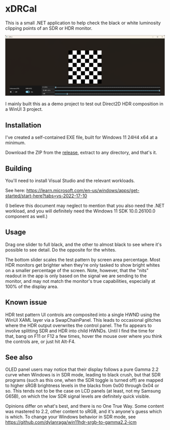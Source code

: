# xDRCal

This is a small .NET application to help check the black or white luminosity clipping points of an SDR or HDR monitor.

![Screenshot](https://github.com/nbryant42/xDRCal/blob/main/screenshot.png?raw=true)

I mainly built this as a demo project to test out Direct2D HDR composition in a WinUI 3 project.

## Installation

I've created a self-contained EXE file, built for Windows 11 24H4 x64 at a minimum.

Download the ZIP from the [release](https://github.com/nbryant42/xDRCal/releases), extract to any directory, and that's it.

## Building

You'll need to install Visual Studio and the relevant workloads.

See here: https://learn.microsoft.com/en-us/windows/apps/get-started/start-here?tabs=vs-2022-17-10

(I believe this document may neglect to mention that you also need the .NET workload, and you will definitely need the Windows 11 SDK 10.0.26100.0 component as well.)

## Usage

Drag one slider to full black, and the other to almost black to see where it's possible to see detail. Do the opposite for the whites.

The bottom slider scales the test pattern by screen area percentage. Most HDR monitors get brighter when they're only tasked to show bright whites on a smaller percentage of the screen. Note, however, that the "nits" readout in the app is only based on the signal we are sending to the monitor, and may not match the monitor's true capabilities, especially at 100% of the display area.

## Known issue

HDR test pattern UI controls are composited into a single HWND using the WinUI XAML layer via a SwapChainPanel. This leads to occasional
glitches where the HDR output overwrites the control panel. The fix appears to involve splitting SDR and HDR into child HWNDs. Until I find
the time for that, bang on F11 or F12 a few times, hover the mouse over where you think the controls are, or just hit Alt-F4.

## See also

OLED panel users may notice that their display follows a pure Gamma 2.2 curve when Windows is in SDR mode, leading to black crush, but that SDR programs (such as this one, when the SDR toggle is turned off) are mapped to higher sRGB brightness levels in the blacks from 0x00 through 0x04 or so. This tends not to be the case on LCD panels (at least, not my Samsung G65B), on which the low SDR signal levels are definitely quick visible.

Opinions differ on what's best, and there is no One True Way. Some content was mastered to 2.2, other content to sRGB, and it's anyone's guess which is which. To change your Windows behavior in SDR mode, see https://github.com/dylanraga/win11hdr-srgb-to-gamma2.2-icm